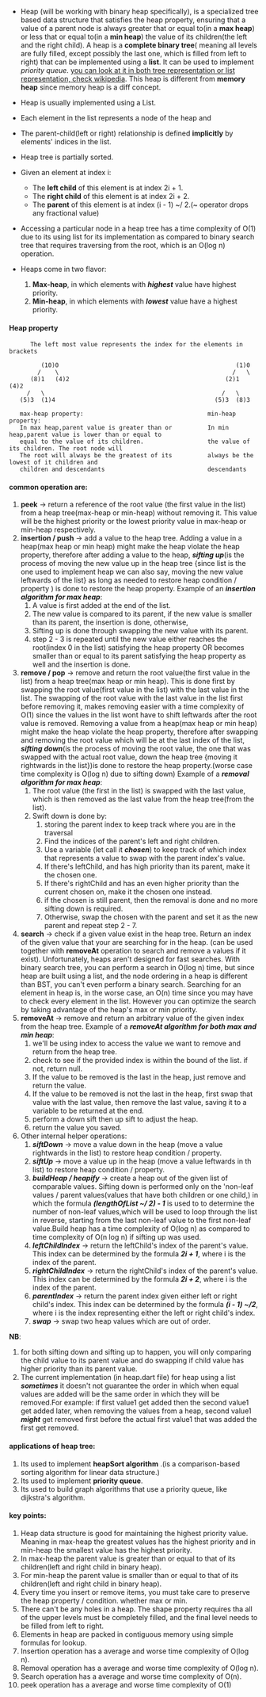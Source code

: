 - Heap (will be working with binary heap specifically), is a specialized tree based data structure that satisfies the heap property, ensuring that a value of a parent node is always greater that or equal to(in a **max heap**) or less that or equal to(in a **min heap**) the value of its children(the left and the right child). A heap is a **complete binary tree**( meaning all levels are fully filled, except possibly the last one, which is filled from left to right) that can be implemented using a **list**. It can be used to implement *priority queue*. [you can look at it in both tree representation or list representation, check wikipedia](https://en.wikipedia.org/wiki/Heap_(data_structure)#/media/File:Max-Heap-new.svg). This heap is different from **memory heap** since memory heap is a diff concept.

- Heap is usually implemented using a List.
- Each element in the list represents a node of the heap and
- The parent-child(left or right) relationship is defined **implicitly** by elements' indices in the list.
- Heap tree is partially sorted.

- Given an element at index i:
  - The **left child** of this element is at index 2i + 1.
  - The **right child** of this element is at index 2i + 2.
  - The **parent** of this element is at index (i - 1) ~/ 2.(~ operator drops any fractional value)
  
- Accessing a particular node in a heap tree has a time complexity of O(1) due to its using list for its implementation as compared to binary search tree that requires traversing from the root, which is an O(log n) operation.

- Heaps come in two flavor:
   1. **Max-heap**, in which elements with ***highest*** value have highest priority.
   2. **Min-heap**, in which elements with ***lowest*** value have a highest priority.
    



#### Heap property
```
      The left most value represents the index for the elements in brackets 

         (10)0                                                  (1)0
        /    \                                                 /   \
      (8)1   (4)2                                            (2)1  (4)2
     /   \                                                  /   \
   (5)3  (1)4                                             (5)3  (8)3
 
   max-heap property:                                   min-heap property:
   In max heap,parent value is greater than or          In min heap,parent value is lower than or equal to 
   equal to the value of its children.                  the value of its children. The root node will 
   The root will always be the greatest of its          always be the lowest of it children and   
   children and descendants                             descendants   

```

#### common operation are:
1. **peek** -> return a reference of the root value (the first value in the list) from a heap tree(max-heap or min-heap) without removing it. This value will be the highest priority or the lowest priority value in max-heap or min-heap respectively.
2. **insertion / push** -> add a value to the heap tree. Adding a value in a heap(max heap or min heap) might make the heap violate the heap property, therefore after adding a value to the heap, ***sifting up***(is the process of moving the new value up in the heap tree {since list is the one used to implement heap we can also say, moving the new value leftwards of the list} as long as needed to restore heap condition / property ) is done to restore the heap property. Example of an ***insertion algorithm for max heap***:
   1. A value is first added at the end of the list.
   2. The new value is compared to its parent, if the new value is smaller than its parent, the insertion is done, otherwise,
   3. Sifting up is done through swapping the new value with its parent.
   4. step 2 - 3 is repeated until the new value either reaches the root(index 0 in the list) satisfying the heap property OR becomes smaller than or equal to its parent satisfying the heap property as well and the insertion is done.
3. **remove / pop** -> remove and return the root value(the first value in the list) from a heap tree(max heap or min heap). This is done first by swapping the root value(first value in the list) with the last value in the list. The swapping of the root value with the last value in the list first before removing it, makes removing easier with a time complexity of O(1) since the values in the list wont have to shift leftwards after the root value is removed. Removing a value from a heap(max heap or min heap) might make the heap violate the heap property, therefore after swapping and removing the root value which will be at the last index of the list, ***sifting down***(is the process of moving the root value, the one that was swapped with the actual root value, down the heap tree {moving it rightwards in the list})is done to restore the heap property.(worse case time complexity is O(log n) due to sifting down) Example of a ***removal algorithm for max heap***:
   1. The root value (the first in the list) is swapped with the last value, which is then removed as the last value from the heap tree(from the list).
   2. Swift down is done by:
      1. storing the parent index to keep track where you are in the traversal
      2. Find the indices of the parent's left and right children.
      3. Use a variable (let call it ***chosen***) to keep track of which index that represents a value to swap with the parent index's value. 
      4. If there's leftChild, and has high priority than its parent, make it the chosen one.
      5. If there's rightChild and has an even higher priority than the current chosen on, make it the chosen one instead.
      6. if the chosen is still parent, then the removal is done and no more sifting down is required.
      7. Otherwise, swap the chosen with the parent and set it as the new parent and repeat step 2 - 7.
4. **search** -> check if a given value exist in the heap tree. Return an index of the given value that your are searching for in the heap. (can be used together with **removeAt** operation to search and remove a values if it exist). Unfortunately, heaps aren't designed for fast searches. With binary search tree, you can perform a search in O(log n) time, but since heap are built using a list, and the node ordering in a heap is different than BST, you can't even perform a binary search. Searching for an element in heap is, in the worse case, an O(n) time since you may have to check every element in the list. However you can optimize the search by taking advantage of the heap's max or min priority.
5. **removeAt** -> remove and return an arbitrary value of the given index from the heap tree. Example of a ***removeAt algorithm for both max and min heap***:
   1. we'll be using index to access the value we want to remove and return from the heap tree.
   2. check to see if the provided index is within the bound of the list. if not, return null.
   3. If the  value to be removed is the last in the heap, just remove and return the value.
   4. If the value to be removed is not the last in the heap, first swap that value with the last value, then remove the last value, saving it to a variable to be returned at the end.
   5. perform a down sift then up sift to adjust the heap.
   6. return the value you saved.
6. Other internal helper operations:
   1. ***siftDown*** -> move a value down in the heap (move a value rightwards in the list) to restore heap condition / property.
   2. ***siftUp*** -> move a value up in the heap (move a value leftwards in th list) to restore heap condition / property.
   3. ***buildHeap / heapify*** -> create a heap out of the given list of comparable values. Sifting down is performed only on the 'non-leaf values / parent values(values that have both children or one child,) in which the formula ***(lengthOfList ~/ 2) - 1*** is used to to determine the number of non-leaf values,which will be used to loop through the list in reverse, starting from the last non-leaf value to the first non-leaf value.Build heap has a time complexity of O(log n) as compared to time complexity of O(n log n) if sifting up was used.
   4. ***leftChildIndex*** -> return the leftChild's index of the parent's value. This index can be determined by the formula ***2i + 1***, where i is the index of the parent.
   5. ***rightChildIndex*** -> return the rightChild's index of the parent's value. This index can be determined by the formula ***2i + 2***, where i is the index of the parent.
   6. ***parentIndex*** -> return the parent index given either left or right child's index. This index can be determined by the formula ***(i - 1) ~/2***, where i is the index representing either the left or right child's index.
   7. ***swap*** -> swap two heap values which are out of order.
   
**NB**: 
1. for both sifting down and sifting up to happen, you will only comparing the child value to its parent value and do swapping if child value has higher priority than its parent value.
2. The current implementation (in heap.dart file) for heap using a list ***sometimes*** it doesn't not guarantee the order in which when equal values are added will be the same order in which they will be removed.For example:
if first value1 get added then the second value1 get added later, when removing the values from a heap, second value1 ***might*** get removed first before the actual first value1 that was added the first get removed.


#### applications of heap tree:
1. Its used to implement **heapSort algorithm** .(is a comparison-based sorting algorithm for linear data structure.)
2. Its used to implement **priority queue**.
3. Its used to build graph algorithms that use a priority queue, like dijkstra's algorithm.


#### key points:
1. Heap data structure is good for maintaining the highest priority value. Meaning in max-heap the greatest values has the highest priority and in min-heap the smallest value has the highest priority.
2. In max-heap the parent value is greater than or equal to that of its children(left and right child in binary heap).
3. For min-heap the parent value is smaller than or equal to that of its children(left and right child in binary heap).
4. Every time you insert or remove items, you must take care to preserve the heap property / condition. whether max or min.
5. There can't be any holes in a heap. The shape property requires tha all of the upper levels must be completely filled, and the final level needs to be filled from left to right.
6. Elements in heap are packed in contiguous memory using simple formulas for lookup.
7. Insertion operation has a average and worse time complexity of O(log n).
8. Removal operation has a average and worse time complexity of O(log n).
9. Search operation has a average and worse time complexity of O(n).
10. peek operation has a average and worse time complexity of O(1)

